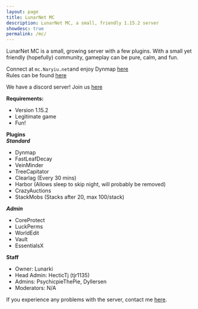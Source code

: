 ```yaml
---
layout: page
title: LunarNet MC
description: LunarNet MC, a small, friendly 1.15.2 server
showdesc: true
permalink: /mc/
---
```


LunarNet MC is a small, growing server with a few plugins. With a small yet friendly (hopefully) community, gameplay can be pure, calm, and fun.  
  
Connect at ``mc.Naryiu.net``and enjoy Dynmap [here](/mc/dynmap)  
Rules can be found [here](/mc/rules)
  
We have a discord server! Join us [here](/mc/discord)
  
**Requirements:**
- Version 1.15.2
- Legitimate game
- Fun!
  
**Plugins**  
***Standard***
- Dynmap
- FastLeafDecay
- VeinMinder
- TreeCapitator
- Clearlag (Every 30 mins)
- Harbor (Allows sleep to skip night, will probably be removed)
- CrazyAuctions
- StackMobs (Stacks after 20, max 100/stack)
  
***Admin***
- CoreProtect
- LuckPerms
- WorldEdit
- Vault
- EssentialsX
  
**Staff**
- Owner: Lunarki
- Head Admin: HecticTj (tjr1135)
- Admins: PsychicpieThePie, Dyllersen
- Moderators: N/A
  
If you experience any problems with the server, contact me [here](/contact).
